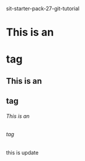 sit-starter-pack-27-git-tutorial

# This is an <h1> tag

## This is an <h2> tag

###### This is an <h6> tag

this is update